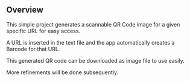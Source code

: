 ## Overview

This simple project generates a scannable QR Code image for a given specific URL for easy access.

A URL is inserted in the text file and the app automatically creates a Barcode for that URL.

This generated QR code can be downloaded as image file to use easily.

More refinements will be done subsequently.
